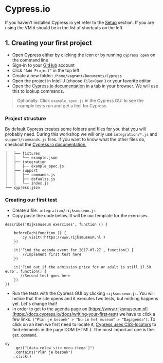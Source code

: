 # Cypress.io

If you haven't installed Cypress.io yet refer to the [Setup](/setup.md) section. If you are using the VM it should be in the list of shortcuts on the left.

## 1. Creating your first project

* Open Cypress either by clicking the icon or by running `cypress open` on the command line
* Sign-in to your [GitHub](https://github.com/join) account
* Click `"Add Project"` in the top left
* Create a new folder: `/home/vagrant/Documents/Cypress`
* Open the project in IntelliJ \(choose `File>Open` \) or your favorite editor
* Open the [Cypress.io documentation](https://docs.cypress.io/) in a tab in your browser. We will use this to lookup commands.

> Optionally: Click `example_spec.js`  in the Cypress GUI to see the example tests run and get a feel for Cypress.

### Project structure

By default Cypress creates some folders and files for you that you will probably need. During this workshop we will only use `integration/*.js` and `support/commands.js` files. If you want to know what the other files do, checkout the [Cypress.io documentation.](https://docs.cypress.io/docs/writing-your-first-test)

```
│   ├── fixtures
│   │   └── example.json
│   ├── integration
│   │   ├── example_spec.js
│   ├── support
│   │   ├── commands.js
│   │   ├── defaults.js
│   │   └── index.js
└── cypress.json
```

### Creating our first test

* Create a file: `integration/rijksmuseum.js`
* Copy paste the code below. It will be our template for the exercises.

```
describe('Rijksmuseum exercises', function () {

    beforeEach(function () {
        cy.visit('https://www.rijksmuseum.nl')
    })

    it('Find the agenda event for 2017-07-27', function() {
        //Implement first test here
    })

    it('Find out if the admission price for an adult is still 17.50 euro', function() {
       //Second test goes here
    })
})
```

* Run the tests with the Cypress GUI by clicking `rijksmuseum.js`. You will notice that the site opens and it executes two tests, but nothing happens yet. Let's change that!
* In order to get to the agenda page on [https://www.rijksmuseum.nl](https://docs.cypress.io/docs/writing-your-first-test) we have to click a few links. `("Plan je bezoek" > "Nu in het museum" > "Dagagenda")`. To click on an item we first need to locate it, [Cypress uses CSS-locators](https://docs.cypress.io/docs/finding-elements) to find elements in the page DOM \(HTML\). The most important one is the [`get command`](https://docs.cypress.io/v1.0/docs/get).

```
cy
    .get("[data-role='site-menu-items']")
    .contains("Plan je bezoek")
    .click()
```





